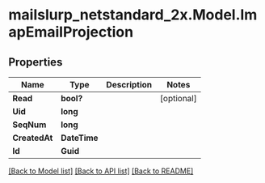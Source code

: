 # mailslurp_netstandard_2x.Model.ImapEmailProjection

## Properties

Name | Type | Description | Notes
------------ | ------------- | ------------- | -------------
**Read** | **bool?** |  | [optional] 
**Uid** | **long** |  | 
**SeqNum** | **long** |  | 
**CreatedAt** | **DateTime** |  | 
**Id** | **Guid** |  | 

[[Back to Model list]](../README#documentation-for-models) [[Back to API list]](../README#documentation-for-api-endpoints) [[Back to README]](../README)

